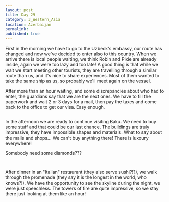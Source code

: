 ```yaml
---
layout: post
title: Day 29
category: 3_Western_Asia
location: Azerbaijan
permalink: 
published: true
---
```


First in the morning we have to go to the Uzbeck's embassy, our route has changed and now we've decided to enter also to this country. When we arrive there is local people waiting, we think Robin and Pixie are already inside, again we were too lazy and too late! A good thing is that while we wait we start meeting other tourists, they are travelling through a similar route than us, and it's nice to share experiences. Most of them wanted to take the same ship as us, so probably we'll meet again on the vessel.

After more than an hour waiting, and some discrepancies about who had to enter, the guardians say that we are the next ones. We have to fill the paperwork and wait 2 or 3 days for a mail, then pay the taxes and come back to the office to get our visa. Easy enough.

<p><a
href="https://lh3.googleusercontent.com/4ck1Je8CK8OcGWBT_3j8qEVXHkXY555hnWE0zN2w8hQyqs11jnnpuLU8DXmtbZQvenSQ03uNLXpo6oebIiSG_04pPhXVtaI9ok5Hmiwczz-PPnf-XyAP19saiNNyj-NUmM7IN84W-uFYhhbdVaHfmdSdIm8G-gCoCrJhQqAOa1pUxv1BK2j1abR6tXJQhrdcd83nk4P-omGFYbacCKZkXw9-lJKRZPP5bWxm7hOmhTMs7HmZcZ_gIrA0CRUnOsOytLYtAb7ZDf59w_tVXXWhADedk9sZ9VASyrQKuJ8KKaEDWj5swvtRgi-KQzU4Xh3o2BrBT4hvYjMP7XUVOp4FWiQeo8roaYYS2l2-a1UCqFYVJE616mHTsREu6y5UTaEk_Nsk-kOPZ5n2qLTg4DbCUIWKa3edqac6pmVuJrbXLoDjFa2NlPzw9EPHnObhUNmu78GZRZshnVLWrr5O7T9xFFbiyUlHhBr5qBsLsEkQfClSLm0EHLwCioRPYEW-FvDJqYFMimbYfGAfKK9B65xIczcaXCVSg8WA9jbv-H08P2g9Q08BgVOOqees-SQ-DuPE8qnkUwfY3zIPYoh4C9V2vntO0FTecXbQ1YZtbwGhn32AENFo0nuFHcn6sebWUyc-zKscuIGFnThc9wvT7uA4Z_btJ9YwZFQpjA=w1059-h794-no"><img 
src="https://lh3.googleusercontent.com/4ck1Je8CK8OcGWBT_3j8qEVXHkXY555hnWE0zN2w8hQyqs11jnnpuLU8DXmtbZQvenSQ03uNLXpo6oebIiSG_04pPhXVtaI9ok5Hmiwczz-PPnf-XyAP19saiNNyj-NUmM7IN84W-uFYhhbdVaHfmdSdIm8G-gCoCrJhQqAOa1pUxv1BK2j1abR6tXJQhrdcd83nk4P-omGFYbacCKZkXw9-lJKRZPP5bWxm7hOmhTMs7HmZcZ_gIrA0CRUnOsOytLYtAb7ZDf59w_tVXXWhADedk9sZ9VASyrQKuJ8KKaEDWj5swvtRgi-KQzU4Xh3o2BrBT4hvYjMP7XUVOp4FWiQeo8roaYYS2l2-a1UCqFYVJE616mHTsREu6y5UTaEk_Nsk-kOPZ5n2qLTg4DbCUIWKa3edqac6pmVuJrbXLoDjFa2NlPzw9EPHnObhUNmu78GZRZshnVLWrr5O7T9xFFbiyUlHhBr5qBsLsEkQfClSLm0EHLwCioRPYEW-FvDJqYFMimbYfGAfKK9B65xIczcaXCVSg8WA9jbv-H08P2g9Q08BgVOOqees-SQ-DuPE8qnkUwfY3zIPYoh4C9V2vntO0FTecXbQ1YZtbwGhn32AENFo0nuFHcn6sebWUyc-zKscuIGFnThc9wvT7uA4Z_btJ9YwZFQpjA=w1059-h794-no" class="oversize" alt=""></a></p>

In the afternoon we are ready to continue visiting Baku. We need to buy some stuff and that could be our last chance. The buildings are truly impressive, they have impossible shapes and materials. What to say about the malls and shops... We can't buy anything there! There is luxoury everywhere!

Somebody need some diamonds???

<p><a
href="https://lh3.googleusercontent.com/t1x7ZMHRTRTd6aLnIAOol0legN7Ys4-yMgPv8es9fF4mkMaF9xqDbI5vAXWxjNw3mvKekliDdrboqDqR3VDm37_sPG7EJWPecM_v_bXQIf8BiQoOUAMQd3Do7Jh-VPFMQpENLT4uczatPbVKLfoJVm7G0FlQpB2pO_ztYJ7LQznQA0cHY-TCn4LGh16pyCwq12bOzy0pwvbHat985pwGsC2ZCFeyarPzpe2YsrOv40IrRwDKG3hZ38XyFsiMxGAeYJmzNIMS7pAJHzAkwEP9Rasdow2sQ7tM301Me1ggzOQ07sn2e2uG_gh2rF5478Xp1-WPN8cFk1MmOE2Q4HwHz9yQPS-qAy1EaIqycCymXU_BR4gS6ce046eP5QzQuhGEW0W2UIbt1u1loiGDZN_1Y9HnV97q_mH2q-PDtPFlhaWL_edPYEZOzhD1T7K464bpeK5XrBs8sRQwpJpuPlA-nHFsWULUDJ9l_OkZNho1g3OlK3ARua-V7Je65T_0WFeFEkjGk1w9g19YH5p6PZ0idxVbuuYaJBlOrkca6Hz_aMOs6fy7-cJxJj47DkuKH5DOf4fySws0n-ztcx2rD1ZTt2szRuDBWBF_FvFT5FBfzCfl2_FY1j6KaPCZ67AVWBdrMDtWMbotUpwpBLzV3tI_jPxa2NYTQFkoGQ=w1059-h794-no"><img 
src="https://lh3.googleusercontent.com/t1x7ZMHRTRTd6aLnIAOol0legN7Ys4-yMgPv8es9fF4mkMaF9xqDbI5vAXWxjNw3mvKekliDdrboqDqR3VDm37_sPG7EJWPecM_v_bXQIf8BiQoOUAMQd3Do7Jh-VPFMQpENLT4uczatPbVKLfoJVm7G0FlQpB2pO_ztYJ7LQznQA0cHY-TCn4LGh16pyCwq12bOzy0pwvbHat985pwGsC2ZCFeyarPzpe2YsrOv40IrRwDKG3hZ38XyFsiMxGAeYJmzNIMS7pAJHzAkwEP9Rasdow2sQ7tM301Me1ggzOQ07sn2e2uG_gh2rF5478Xp1-WPN8cFk1MmOE2Q4HwHz9yQPS-qAy1EaIqycCymXU_BR4gS6ce046eP5QzQuhGEW0W2UIbt1u1loiGDZN_1Y9HnV97q_mH2q-PDtPFlhaWL_edPYEZOzhD1T7K464bpeK5XrBs8sRQwpJpuPlA-nHFsWULUDJ9l_OkZNho1g3OlK3ARua-V7Je65T_0WFeFEkjGk1w9g19YH5p6PZ0idxVbuuYaJBlOrkca6Hz_aMOs6fy7-cJxJj47DkuKH5DOf4fySws0n-ztcx2rD1ZTt2szRuDBWBF_FvFT5FBfzCfl2_FY1j6KaPCZ67AVWBdrMDtWMbotUpwpBLzV3tI_jPxa2NYTQFkoGQ=w1059-h794-no" class="oversize" alt=""></a></p>

<p><a
href="https://lh3.googleusercontent.com/CrxkbWfzC1Vz4tUdhLjkD4KeT_s-ZLWbRdXZfUwLDUGGzAbF1k0iO9d0-6mtkxM0RQIYtf75G_dBIAeuenw6RKxFEB5M8cLXBYVpADu0tz9nCMvu1Sr4I1dzIW_ku2tejSELzb4DS_R7uGaKILRmRoKWYxFYkjBi5j67sjAiaq7Z8SSrZPiTHbiASmaeL6ACq1X9hhPJyKargnS4M05cHdT-xmjjP6l42hs6hZO-fqSjuT_kBxdO5jbGrTuZ5gXvXwr0WsQUruVf4ue_1xBZHFBGivW8DK-HJwuD1RaT_2GhZ3Bo62ua3EEuRHC0dHy0cuhyM-rHpdYPUZ4a5hPAFcR-7J6GXmhIcK6QHPXpCbLiV5DmnTITLXOX2HbCaRyre4ro-WY589Z0sifysa6ESJ7YCiUcbo9h5wZ4NRYh6oHdVWMUl-tvzvwjjtrrEPZCLJLAWLYm4huIbe6k4Lsmp5UErULmaqKYHDK2OZUAxBTVdBp3V_7I8Whhjxf526pvsoxKz8_RimUFI-GQv7shopJjjRtFCD0mdFoNRXnKlr0LXqoNOFH-NDXBXeaZsy-pMo_fCOI3g3zngWPmDS_KzAQSUNXCCZjBKir5P4PTGqmHpidFHWzCJu2XMLIkfj2fCIXQP0kkmY_Sbg8cZW6u2VHzWav2iYwt7A=w1059-h794-no"><img 
src="https://lh3.googleusercontent.com/CrxkbWfzC1Vz4tUdhLjkD4KeT_s-ZLWbRdXZfUwLDUGGzAbF1k0iO9d0-6mtkxM0RQIYtf75G_dBIAeuenw6RKxFEB5M8cLXBYVpADu0tz9nCMvu1Sr4I1dzIW_ku2tejSELzb4DS_R7uGaKILRmRoKWYxFYkjBi5j67sjAiaq7Z8SSrZPiTHbiASmaeL6ACq1X9hhPJyKargnS4M05cHdT-xmjjP6l42hs6hZO-fqSjuT_kBxdO5jbGrTuZ5gXvXwr0WsQUruVf4ue_1xBZHFBGivW8DK-HJwuD1RaT_2GhZ3Bo62ua3EEuRHC0dHy0cuhyM-rHpdYPUZ4a5hPAFcR-7J6GXmhIcK6QHPXpCbLiV5DmnTITLXOX2HbCaRyre4ro-WY589Z0sifysa6ESJ7YCiUcbo9h5wZ4NRYh6oHdVWMUl-tvzvwjjtrrEPZCLJLAWLYm4huIbe6k4Lsmp5UErULmaqKYHDK2OZUAxBTVdBp3V_7I8Whhjxf526pvsoxKz8_RimUFI-GQv7shopJjjRtFCD0mdFoNRXnKlr0LXqoNOFH-NDXBXeaZsy-pMo_fCOI3g3zngWPmDS_KzAQSUNXCCZjBKir5P4PTGqmHpidFHWzCJu2XMLIkfj2fCIXQP0kkmY_Sbg8cZW6u2VHzWav2iYwt7A=w1059-h794-no" class="oversize" alt=""></a></p>

After dinner in an "Italian" restaurant (they also serve sushi?!?), we walk through the promenade (they say it is the longest in the world, who knows?!). We have the opportunity to see the skyline during the night, we were just speechless. The towers of fire are quite impressive, so we stay there just looking at them like an hour!

<p><a
href="https://lh3.googleusercontent.com/JrJnGbJlPcBm6rvAiAFb9qiquHFbIpTmtMoYL9nbOKW5D7ciWzxbWUU_JhAqOugiVBK7Jy7gieNK9zPUKbCwcYtblqIUfsSVQ4yElddnxb-0dSIO3eHbcSIjgdG9rchaJj35D78AYER0d5XvSD9N3RNMN0aa5EusqLzrY5WtaFEaOcMf1gxcpiCCty1zPPv3VlvGiaeIMIhXTRHPmG7_MfPlELW5b7C9AsE7eZI5Uk23K9cDUUa12MIi-bv9KuMTz0hZrjhh6ou3CeG7aLQQ9cbVOJD3bLXd8b1mpBmhBF_lctk2CA2d6bjk9tbwmthRDGDDnKRWLqXzCJUptmLNcmq6cMvaLRSxZt-AcOuePauncrKn-BI6lrRdSuXJ-lMaeZtbgGyfbnEwYMzdE8Q8xdJlkL1uQAGkTuevAMWHPKkURxcMY60GplNs0Zt5s4uECJgn3V2otb28GzM1CJUFh1Z0RLUeLkbm_7XmSMZhRO-rPnxaoxMpWDflmNjLg9Hj5uqIt9gqTtCo3Mih_RHVDBCUPMCSsYGbB7NoTUnauufIPSgjhmpIS_-tEhoFHM1QrnPxX9Tka9ykPUVdO-S_OGnUO9AkqrYgzqzK5DBK4CgzBDLa7hvE6KIKSnOXtyOIVjweOQZR3-xRHI9mgiBHfTF7jbwLjwYKnQ=w1059-h794-no"><img 
src="https://lh3.googleusercontent.com/JrJnGbJlPcBm6rvAiAFb9qiquHFbIpTmtMoYL9nbOKW5D7ciWzxbWUU_JhAqOugiVBK7Jy7gieNK9zPUKbCwcYtblqIUfsSVQ4yElddnxb-0dSIO3eHbcSIjgdG9rchaJj35D78AYER0d5XvSD9N3RNMN0aa5EusqLzrY5WtaFEaOcMf1gxcpiCCty1zPPv3VlvGiaeIMIhXTRHPmG7_MfPlELW5b7C9AsE7eZI5Uk23K9cDUUa12MIi-bv9KuMTz0hZrjhh6ou3CeG7aLQQ9cbVOJD3bLXd8b1mpBmhBF_lctk2CA2d6bjk9tbwmthRDGDDnKRWLqXzCJUptmLNcmq6cMvaLRSxZt-AcOuePauncrKn-BI6lrRdSuXJ-lMaeZtbgGyfbnEwYMzdE8Q8xdJlkL1uQAGkTuevAMWHPKkURxcMY60GplNs0Zt5s4uECJgn3V2otb28GzM1CJUFh1Z0RLUeLkbm_7XmSMZhRO-rPnxaoxMpWDflmNjLg9Hj5uqIt9gqTtCo3Mih_RHVDBCUPMCSsYGbB7NoTUnauufIPSgjhmpIS_-tEhoFHM1QrnPxX9Tka9ykPUVdO-S_OGnUO9AkqrYgzqzK5DBK4CgzBDLa7hvE6KIKSnOXtyOIVjweOQZR3-xRHI9mgiBHfTF7jbwLjwYKnQ=w1059-h794-no" class="oversize" alt=""></a></p>

<p><a
href="https://lh3.googleusercontent.com/AACPQxEbwnWF-pPcReuZTkF-1Mdqe5rjuN9P6MUmUHoa9DjZEwYeREDDVuV0Yz5lEEyIkrO-Z72C6HSCp26kcui1tABVrtMRqYNW1j_Yls39djPstYDJT77RFXsyU10a4qVVS69cygB-v38YRSpUzHIqqQ_MGIMz6EbCTFjh1qFN5uZaW7I7vU95O3UDiNI2N0gDB2-ZQD3x_oBpWq37t6PfhW7LNio--LKNENB-Plo14HgpJ0B8jxnNBtuJPAQWcO34oqdrnScAGy5JV37Eski35X0sQpzilAojl9cGJDvDEkRXrZiGNXrrzJoqnUY3ex4-CXDjFcmo1KmrN0l4ULl0F46kLi2_2XY3lv7UH8qg5b2M2pwxz_sR9xk1cUJC4-GZ7ssqOQgMVEg-ug5KMXydVSO2EGSC7ku7aZxlnjGVUuOQY8V55JZknQnFP6qDxd0Ci9dAQ5VsZNnU5idRuQR9vm4j-u6a1q68_Hwwdv6Knyogt7I9kHVcdI4JklmiYz2iytG5El3RlVnQs60iBAhdFG15_2adtiKdyFe3tlvItZ-LwPQuNfk-xF1NnluqEZw0Dg5QkQ6rnvk7vR8YdVJBNGbKs91KLrUL5MlYoMSBNPp8nx1BYq3W96VipK9j0eBMnA7w4kTNEynSxklH-q91vuAVZZ30FA=w1059-h794-no"><img 
src="https://lh3.googleusercontent.com/AACPQxEbwnWF-pPcReuZTkF-1Mdqe5rjuN9P6MUmUHoa9DjZEwYeREDDVuV0Yz5lEEyIkrO-Z72C6HSCp26kcui1tABVrtMRqYNW1j_Yls39djPstYDJT77RFXsyU10a4qVVS69cygB-v38YRSpUzHIqqQ_MGIMz6EbCTFjh1qFN5uZaW7I7vU95O3UDiNI2N0gDB2-ZQD3x_oBpWq37t6PfhW7LNio--LKNENB-Plo14HgpJ0B8jxnNBtuJPAQWcO34oqdrnScAGy5JV37Eski35X0sQpzilAojl9cGJDvDEkRXrZiGNXrrzJoqnUY3ex4-CXDjFcmo1KmrN0l4ULl0F46kLi2_2XY3lv7UH8qg5b2M2pwxz_sR9xk1cUJC4-GZ7ssqOQgMVEg-ug5KMXydVSO2EGSC7ku7aZxlnjGVUuOQY8V55JZknQnFP6qDxd0Ci9dAQ5VsZNnU5idRuQR9vm4j-u6a1q68_Hwwdv6Knyogt7I9kHVcdI4JklmiYz2iytG5El3RlVnQs60iBAhdFG15_2adtiKdyFe3tlvItZ-LwPQuNfk-xF1NnluqEZw0Dg5QkQ6rnvk7vR8YdVJBNGbKs91KLrUL5MlYoMSBNPp8nx1BYq3W96VipK9j0eBMnA7w4kTNEynSxklH-q91vuAVZZ30FA=w1059-h794-no" class="oversize" alt=""></a></p>
